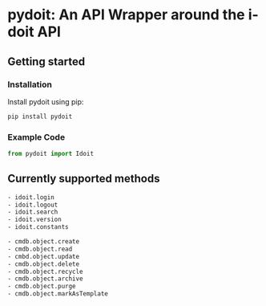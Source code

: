 # pydoit: An API Wrapper around the i-doit API

## Getting started

### Installation

Install pydoit using pip:

```txt
pip install pydoit
```

### Example Code

```python
from pydoit import Idoit
```

## Currently supported methods

```txt
- idoit.login
- idoit.logout
- idoit.search
- idoit.version
- idoit.constants

- cmdb.object.create
- cmdb.object.read
- cmbd.object.update
- cmdb.object.delete
- cmdb.object.recycle
- cmdb.object.archive
- cmdb.object.purge
- cmdb.object.markAsTemplate
```
